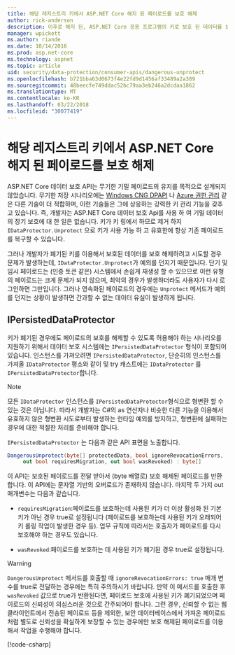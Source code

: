 ```yaml
---
title: 해당 레지스트리 키에서 ASP.NET Core 해지 된 페이로드를 보호 해제
author: rick-anderson
description: 이후로 해지 된, ASP.NET Core 응용 프로그램의 키로 보호 된 데이터를 보호 해제 하는 방법에 알아봅니다.
manager: wpickett
ms.author: riande
ms.date: 10/14/2016
ms.prod: asp.net-core
ms.technology: aspnet
ms.topic: article
uid: security/data-protection/consumer-apis/dangerous-unprotect
ms.openlocfilehash: b721bba63d0673f4e22fd9d1456af33489a2a389
ms.sourcegitcommit: 48beecfe749ddac52bc79aa3eb246a2dcdaa1862
ms.translationtype: MT
ms.contentlocale: ko-KR
ms.lasthandoff: 03/22/2018
ms.locfileid: "30077419"
---
```

# <a name="unprotect-payloads-whose-keys-have-been-revoked-in-aspnet-core"></a>해당 레지스트리 키에서 ASP.NET Core 해지 된 페이로드를 보호 해제


<a name="data-protection-consumer-apis-dangerous-unprotect"></a>

ASP.NET Core 데이터 보호 API는 무기한 기밀 페이로드의 유지를 목적으로 설계되지 않았습니다. 무기한 저장 시나리오에는 [Windows CNG DPAPI](https://msdn.microsoft.com/library/windows/desktop/hh706794%28v=vs.85%29.aspx) 나 [Azure 권한 관리](https://docs.microsoft.com/rights-management/) 같은 다른 기술이 더 적합하며, 이런 기술들은 그에 상응하는 강력한 키 관리 기능을 갖추고 있습니다. 즉, 개발자는 ASP.NET Core 데이터 보호 Api를 사용 하 여 기밀 데이터의 장기 보호에 대 한 일은 없습니다. 키가 키 링에서 하므로 제거 하지 `IDataProtector.Unprotect` 으로 키가 사용 가능 하 고 유효한에 항상 기존 페이로드를 복구할 수 있습니다.

그러나 개발자가 폐기된 키를 이용해서 보호된 데이터를 보호 해제하려고 시도할 경우 문제가 발생하는데, `IDataProtector.Unprotect`가 예외를 던지기 때문입니다. 단기 및 임시 페이로드는 (인증 토큰 같은) 시스템에서 손쉽게 재생성 할 수 있으므로 이런 유형의 페이로드는 크게 문제가 되지 않으며, 최악의 경우가 발생하더라도 사용자가 다시 로그인하면 그만입니다. 그러나 영속화된 페이로드의 경우에는 `Unprotect` 메서드가 예외를 던지는 상황이 발생하면 간과할 수 없는 데이터 유실이 발생하게 됩니다.

## <a name="ipersisteddataprotector"></a>IPersistedDataProtector

키가 폐기된 경우에도 페이로드의 보호를 해제할 수 있도록 허용해야 하는 시나리오를 지원하기 위해서 데이터 보호 시스템에는 `IPersistedDataProtector` 형식이 포함되어 있습니다. 인스턴스를 가져오려면 `IPersistedDataProtector`, 단순히의 인스턴스를 가져올 `IDataProtector` 평소와 같이 및 try 캐스트에는 `IDataProtector` 를 `IPersistedDataProtector`합니다.

> [!NOTE]
> 모든 `IDataProtector` 인스턴스를 `IPersistedDataProtector`형식으로 형변환 할 수 있는 것은 아닙니다. 따라서 개발자는 C#의 as 연산자나 비슷한 다른 기능을 이용해서 유효하지 않은 형변환 시도로부터 발생하는 런타임 예외를 방지하고, 형변환에 실패하는 경우에 대한 적절한 처리를 준비해야 합니다.

`IPersistedDataProtector` 는 다음과 같은 API 표면을 노출합니다.

```csharp
DangerousUnprotect(byte[] protectedData, bool ignoreRevocationErrors,
     out bool requiresMigration, out bool wasRevoked) : byte[]
```

이 API는 보호된 페이로드를 전달 받아서 (byte 배열로) 보호 해제된 페이로드를 반환합니다. 이 API에는 문자열 기반의 오버로드가 존재하지 않습니다. 마지막 두 가지 out 매개변수는 다음과 같습니다.

* `requiresMigration`:페이로드를 보호하는데 사용된 키가 더 이상 활성화 된 기본 키가 아닌 경우 true로 설정됩니다 (페이로드를 보호하는데 사용된 키가 오래되어 키 롤링 작업이 발생한 경우 등). 업무 규칙에 따라서는 호출자가 페이로드를 다시 보호해야 하는 경우도 있습니다.

* `wasRevoked`:페이로드를 보호하는 데 사용된 키가 폐기된 경우 true로 설정됩니다.

>[!WARNING]
> `DangerousUnprotect` 메서드를 호출할 때 `ignoreRevocationErrors: true` 매개 변수를 true로 전달하는 경우에는 특히 주의하시기 바랍니다. 만약 이 메서드를 호출한 후 `wasRevoked` 값으로 true가 반환된다면, 페이로드 보호에 사용된 키가 폐기되었으며 페이로드의 신뢰성이 의심스러운 것으로 간주되어야 합니다. 그런 경우, 신뢰할 수 없는 웹 클라이언트에서 전송된 페이로드 등을 제외한, 보안 데이터베이스에서 가져온 페이로드처럼 별도로 신뢰성을 확실하게 보장할 수 있는 경우에만 보호 해제된 페이로드를 이용해서 작업을 수행해야 합니다.

[!code-csharp[](dangerous-unprotect/samples/dangerous-unprotect.cs)]
